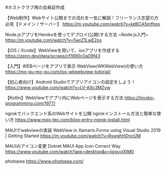 #ホストクラブ用の会員証作成

【Web制作】Webサイト公開までの流れを一気に解説！フリーランス志望の方必見【ドメイン / サーバー】 
https://m.youtube.com/watch?v=kd6CA5mfhps

Node.jsアプリをHerokuを使ってデプロイ(公開)する方法 ~Node.js入門~
https://m.youtube.com/watch?v=5wrZ1LwE2os

【iOS / Xcode】WebViewを用いて、iosアプリを作成する
https://zenn.dev/dara/scraps/cf1690c0a09f43

【入門】WEBページをアプリで表示 WebView(WKWebView)の使い方
https://mo-gu-mo-gu.com/ios-wkwebview-tutorial/

【初心者向け】Android Studioでアプリアイコンの設定をしよう！ 
https://www.youtube.com/watch?v=LV-AXc3MZyw

【Kotlin】WebViewでアプリ内にWebページを表示する方法 
https://hiyoko-programming.com/1977/


ngrokでバックエンド系のWebサイトを公開
ngrokインストール方法と簡単な使い方 https://www.mgo-tec.com/blog-entry-ngrok-install.html

MAUIでwebviewの実装
WebView in Xamarin.Forms using Visual Studio 2019 | Getting Started https://m.youtube.com/watch?v=RswghHDncUM

MAUIのアイコン変更
Dotnet MAUI App Icon Correct Way https://www.youtube.com/watch?app=desktop&v=iigquyjXlM0

photopea https://www.photopea.com/
